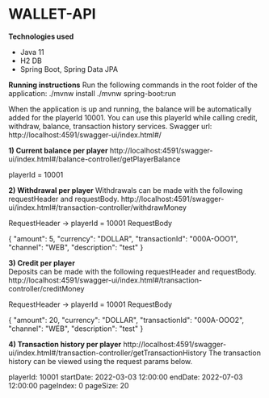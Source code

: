 # WALLET-API

**Technologies used** 
- Java 11
- H2 DB
- Spring Boot, Spring Data JPA
  
 **Running instructions**
Run the following commands in the root folder of the application:
./mvnw install
./mvnw spring-boot:run

When the application is up and running, the balance will be automatically added for the playerId 10001.
You can use this playerId while calling credit, withdraw, balance, transaction history services.
Swagger url: http://localhost:4591/swagger-ui/index.html#/

**1) Current balance per player**
http://localhost:4591/swagger-ui/index.html#/balance-controller/getPlayerBalance

playerId = 10001

**2) Withdrawal per player**
Withdrawals can be made with the following requestHeader and requestBody.
http://localhost:4591/swagger-ui/index.html#/transaction-controller/withdrawMoney

RequestHeader -> playerId = 10001
RequestBody

{
"amount": 5,
"currency": "DOLLAR",
"transactionId": "000A-OOO1",
"channel": "WEB",
"description": "test"
}

**3) Credit per player**  
Deposits can be made with the following requestHeader and requestBody.
http://localhost:4591/swagger-ui/index.html#/transaction-controller/creditMoney

RequestHeader -> playerId = 10001
RequestBody

{
"amount": 20,
"currency": "DOLLAR",
"transactionId": "000A-OOO2",
"channel": "WEB",
"description": "test"
}

**4) Transaction history per player**
http://localhost:4591/swagger-ui/index.html#/transaction-controller/getTransactionHistory
The transaction history can be viewed using the request params below.

playerId: 10001
startDate: 2022-03-03 12:00:00
endDate: 2022-07-03 12:00:00
pageIndex: 0
pageSize: 20